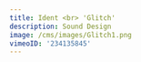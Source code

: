 ```yaml
---
title: Ident <br> 'Glitch'
description: Sound Design
image: /cms/images/Glitch1.png
vimeoID: '234135845'
---
```





